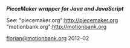 ***PieceMaker wrapper for Java and JavaScript***

See:
"piecemaker.org":http://piecemaker.org
"motionbank.org":http://motionbank.org

florian@motionbank.org
2012-02
